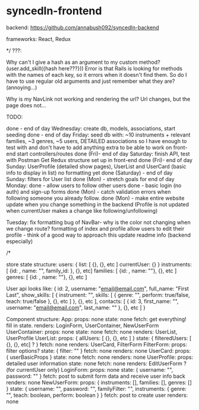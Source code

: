 # syncedIn-frontend

backend: https://github.com/annabush092/syncedIn-backend

frameworks: React, Redux

*/
???:

Why can't I give a hash as an argument to my custom method? (user.add_skill({hash here???}))
Error is that Rails is looking for methods with the names of each key, so it errors when it doesn't find them. So do I have to use regular old arguments and just remember what they are? (annoying...)

Why is my NavLink not working and rendering the url? Url changes, but the page does not...


TODO:

done - end of day Wednesday: create db, models, associations, start seeding
done - end of day Friday:
  seed db with:
    ~10 instruments + relevant families,
    ~3 genres,
    ~5 users,
    DETAILED associations so I have enough to test with and don't have to add
      anything extra to be able to work on front-end
  start controllers/routes
done (Fri)- end of day Saturday:
  finish API, test with Postman
  Get Redux structure set up in front-end
done (Fri)- end of day Sunday:
  UserProfile (detailed show pages),
  UserList and UserCard (basic info to display in list)
  no formatting yet
done (Saturday) - end of day Sunday:
  filters for User list
done (Mon) - stretch goals for end of day Monday:
  done - allow users to follow other users
  done - basic login (no auth) and sign-up forms
  done (Mon) - catch validation errors when following someone you already follow.
  done (Mon) - make entire website update when you change something in the backend
  (Profile is not updated when currentUser makes a change like following/unfollowing)

Tuesday:
  fix formatting bug of NavBar- why is the color not changing when we change route?
  formatting of index and profile
  allow users to edit their profile - think of a good way to approach this
  update readme info (backend especially)

/*


store state structure:
  users: {
    list: [ {}, {}, etc ]
    currentUser: {}
  }
  instruments: [ {id: , name: "", family_id: }, {}, etc]
  families: [ {id: , name: ""}, {}, etc ]
  genres: [ {id: , name: ""}, {}, etc ]

User api looks like:
{
  id: 2,
  username: "email@email.com",
  full_name: "First Last",
  show_skills: [
    {
      instrument: "",
      skills: [
        {
          genre: "",
          perform: true/false,
          teach: true/false
        },
        {}, etc
      ]
    },
    {}, etc
  ],
  contacts: [
    {
      id: 3,
      first_name: "",
      username: "email@email.com",
      last_name: ""
    },
    {}, etc
  ]
}


Component structure:
  App:
    props: none
    state: none
    fetch: get everything! fill in state.
    renders: LoginForm, UserContainer, NewUserForm
  UserContainer:
    props: none
    state: none
    fetch: none
    renders: UserList, UserProfile
  UserList:
    props: {
      allUsers: [ {}, {}, etc ]
    }
    state: {
      filteredUsers: [ {}, {}, etc] ?
    }
    fetch: none
    renders: UserCard, FilterForm
  FilterForm:
    props: filter options?
    state: {
      filter: ""
    }
    fetch: none
    renders: none
  UserCard:
    props: {
      userBasicProps
    }
    state: none
    fetch: none
    renders: none
  UserProfile:
    props: detailed user information
    state: none
    fetch: none
    renders: EditUserForm ? (for currentUser only)
  LoginForm:
    props: none
    state: {
      username: "",
      password: ""
    }
    fetch: post to submit form data and receive user info back
    renders: none
  NewUserForm:
    props: {
      instruments: [],
      families: [],
      genres: []
    }
    state: {
      username: "",
      password: "",
      familyFilter: "",
      instruments: {
        genre: "",
        teach: boolean,
        perform: boolean
      }
    }
    fetch: post to create user
    renders: none
